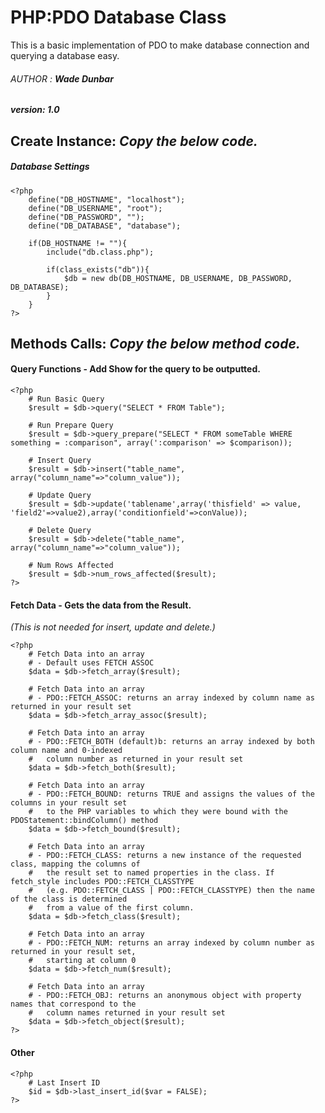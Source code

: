 PHP:PDO Database Class
======================

This is a basic implementation of PDO to make database connection and querying a database easy.

###### AUTHOR : **Wade Dunbar**
##### version: 1.0

## Create Instance: *Copy the below code.*

##### Database Settings
````
<?php
	define("DB_HOSTNAME", "localhost");
    define("DB_USERNAME", "root");
    define("DB_PASSWORD", "");
    define("DB_DATABASE", "database");

    if(DB_HOSTNAME != ""){
    	include("db.class.php");
	    
	    if(class_exists("db")){
			$db = new db(DB_HOSTNAME, DB_USERNAME, DB_PASSWORD, DB_DATABASE);
		}
	}
?>
````	
## Methods Calls: *Copy the below method code.*

#### Query Functions - Add Show for the query to be outputted.
````
<?php
	# Run Basic Query
	$result = $db->query("SELECT * FROM Table");

	# Run Prepare Query
	$result = $db->query_prepare("SELECT * FROM someTable WHERE something = :comparison", array(':comparison' => $comparison));

	# Insert Query
	$result = $db->insert("table_name", array("column_name"=>"column_value"));

	# Update Query
	$result = $db->update('tablename',array('thisfield' => value, 'field2'=>value2),array('conditionfield'=>conValue));

	# Delete Query
	$result = $db->delete("table_name", array("column_name"=>"column_value"));

	# Num Rows Affected
	$result = $db->num_rows_affected($result);
?>
````

#### Fetch Data - Gets the data from the Result. 
*(This is not needed for insert, update and delete.)*

````
<?php
	# Fetch Data into an array
	# - Default uses FETCH ASSOC
	$data = $db->fetch_array($result);

	# Fetch Data into an array 
	# - PDO::FETCH_ASSOC: returns an array indexed by column name as returned in your result set
	$data = $db->fetch_array_assoc($result);

	# Fetch Data into an array
	# - PDO::FETCH_BOTH (default)b: returns an array indexed by both column name and 0-indexed 
	#   column number as returned in your result set
	$data = $db->fetch_both($result);

	# Fetch Data into an array
	# - PDO::FETCH_BOUND: returns TRUE and assigns the values of the columns in your result set 
	#   to the PHP variables to which they were bound with the PDOStatement::bindColumn() method
	$data = $db->fetch_bound($result);

	# Fetch Data into an array
	# - PDO::FETCH_CLASS: returns a new instance of the requested class, mapping the columns of 
	#	the result set to named properties in the class. If fetch_style includes PDO::FETCH_CLASSTYPE 
	#	(e.g. PDO::FETCH_CLASS | PDO::FETCH_CLASSTYPE) then the name of the class is determined 
	# 	from a value of the first column.
	$data = $db->fetch_class($result);

	# Fetch Data into an array
	# - PDO::FETCH_NUM: returns an array indexed by column number as returned in your result set, 
	#	starting at column 0
	$data = $db->fetch_num($result);

	# Fetch Data into an array
	# - PDO::FETCH_OBJ: returns an anonymous object with property names that correspond to the 
	#	column names returned in your result set
	$data = $db->fetch_object($result);
?>
````	
#### Other

````
<?php
	# Last Insert ID
	$id = $db->last_insert_id($var = FALSE);
?>
````
<link rel="stylesheet" title="Monokai Sublime" href="styles/monokai_sublime.css">
<script src="highlight.pack.js"></script>
<script>hljs.initHighlightingOnLoad();</script>

